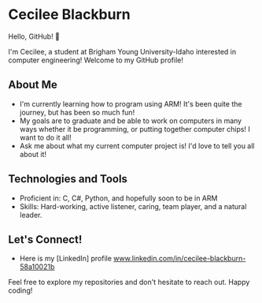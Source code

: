 # Cecilee Blackburn

Hello, GitHub! 👋

I'm Cecilee, a student at Brigham Young University-Idaho interested in computer engineering! Welcome to my GitHub profile!

## About Me

- I'm currently learning how to program using ARM! It's been quite the journey, but has been so much fun!
- My goals are to graduate and be able to work on computers in many ways whether it be programming, or putting together computer chips! I want to do it all!
- Ask me about what my current computer project is! I'd love to tell you all about it!

## Technologies and Tools

- Proficient in: C, C#, Python, and hopefully soon to be in ARM
- Skills: Hard-working, active listener, caring, team player, and a natural leader.

## Let's Connect!

- Here is my [LinkedIn] profile www.linkedin.com/in/cecilee-blackburn-58a10021b

Feel free to explore my repositories and don't hesitate to reach out. Happy coding!
